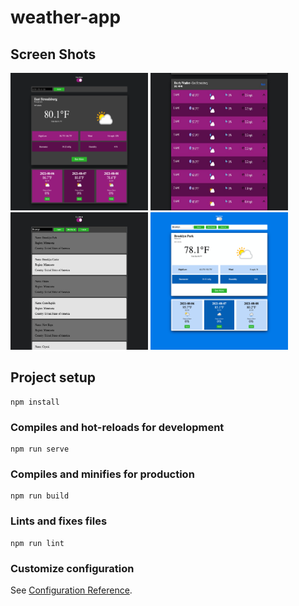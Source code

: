 # weather-app

## Screen Shots
<!-- ![Screenshot 1](https://github.com/raulthedeveloper/weather-app/blob/master/wa-1.png) -->
<img  src="https://github.com/raulthedeveloper/weather-app/blob/master/wa-1.png" width="220" height="220" /> <img src="https://github.com/raulthedeveloper/weather-app/blob/master/wa-2.jpg" width="220" height="220" /> <img src="https://github.com/raulthedeveloper/weather-app/blob/master/wa-3.jpg" width="220" height="220" /> <img src="https://github.com/raulthedeveloper/weather-app/blob/master/wa-4.png" width="220" height="220" />






## Project setup
```
npm install
```

### Compiles and hot-reloads for development
```
npm run serve
```

### Compiles and minifies for production
```
npm run build
```

### Lints and fixes files
```
npm run lint
```

### Customize configuration
See [Configuration Reference](https://cli.vuejs.org/config/).
